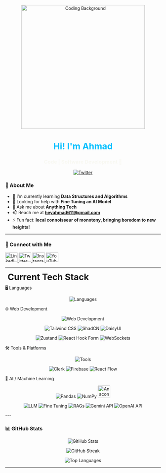 <p align="center">
  <img src="https://i.pinimg.com/originals/8b/35/fe/8b35fef55fba1a201c9c7a11d3ec3d64.gif" alt="Coding Background" width="400"/>
</p>

<h1 align="center" style="color: #00bfff;">Hi! I'm Ahmad </h1>
<h3 align="center" style="color: #f8f8f2;">Code | Software Development 🚀</h3>

<p align="center">
  <a href="https://twitter.com/ahmadkaifansari" target="_blank">
    <img src="https://img.shields.io/twitter/follow/ahmadkaifansari?logo=twitter&style=for-the-badge&color=00bfff" alt="Twitter" />
  </a>
</p>


### 🌟 About Me  
- 🌱 I’m currently learning **Data Structures and Algorithms**  
- 🤝 Looking for help with **Fine Tuning an AI Model**  
- 💬 Ask me about **Anything Tech**  
- 📫 Reach me at **heyahmad611@gmail.com**  
- ⚡ Fun fact: **local connoisseur of monotony, bringing boredom to new heights!**

---

### 🤝 Connect with Me  
<p >
  <a href="https://linkedin.com/in/ahmadkaif" target="_blank">
    <img src="https://raw.githubusercontent.com/rahuldkjain/github-profile-readme-generator/master/src/images/icons/Social/linked-in-alt.svg" alt="LinkedIn" height="30" width="40" />
  </a>
  <a href="https://twitter.com/ahmadkaifansari" target="_blank">
    <img src="https://raw.githubusercontent.com/rahuldkjain/github-profile-readme-generator/master/src/images/icons/Social/twitter.svg" alt="Twitter" height="30" width="40" />
  </a>
  <a href="https://instagram.com/hey_ahmaddd" target="_blank">
    <img src="https://raw.githubusercontent.com/rahuldkjain/github-profile-readme-generator/master/src/images/icons/Social/instagram.svg" alt="Instagram" height="30" width="40" />
  </a>
  <a href="https://www.youtube.com/c/ahmadkaif8721" target="_blank">
    <img src="https://raw.githubusercontent.com/rahuldkjain/github-profile-readme-generator/master/src/images/icons/Social/youtube.svg" alt="YouTube" height="30" width="40" />
  </a>
</p>

---

<h1 style="margin: 8px;">Current Tech Stack</h1>
🖥️ Languages
<p align="center"> <img src="https://skillicons.dev/icons?i=c,cpp,java,python,javascript" alt="Languages" /> </p>
🌐 Web Development
<p align="center"> <img src="https://skillicons.dev/icons?i=html,css,js,react,nextjs,nodejs,express,mongodb,mysql,postgresql" alt="Web Development" /> </p> <p align="center"> <img src="https://img.shields.io/badge/-Tailwind%20CSS-38B2AC?style=for-the-badge&logo=tailwindcss&logoColor=white" alt="Tailwind CSS" /> <img src="https://img.shields.io/badge/-ShadCN-000?style=for-the-badge&logo=shadcn&logoColor=white" alt="ShadCN" /> <img src="https://img.shields.io/badge/-DaisyUI-701a75?style=for-the-badge&logo=daisyui&logoColor=white" alt="DaisyUI" /> </p> <p align="center"> <img src="https://img.shields.io/badge/-Zustand-000?style=for-the-badge&logo=zustand&logoColor=white" alt="Zustand" /> <img src="https://img.shields.io/badge/-React%20Hook%20Form-EC5990?style=for-the-badge&logo=reacthookform&logoColor=white" alt="React Hook Form" /> <img src="https://img.shields.io/badge/-WebSockets-430098?style=for-the-badge&logo=socket.io&logoColor=white" alt="WebSockets" /> </p>
🛠️ Tools & Platforms
<p align="center"> <img src="https://skillicons.dev/icons?i=vercel,jenkins,docker,postman" alt="Tools" /> </p> <p align="center"> <img src="https://img.shields.io/badge/-Clerk-000?style=for-the-badge&logo=clerk&logoColor=white" alt="Clerk" /> <img src="https://img.shields.io/badge/-Firebase-FFCA28?style=for-the-badge&logo=firebase&logoColor=black" alt="Firebase" /> <img src="https://img.shields.io/badge/-React%20Flow-4A90E2?style=for-the-badge&logo=react&logoColor=white" alt="React Flow" /> </p>
🤖 AI / Machine Learning
<p align="center"> <img src="https://img.shields.io/badge/-Pandas-150458?style=for-the-badge&logo=pandas&logoColor=white" alt="Pandas" /> <img src="https://img.shields.io/badge/-NumPy-013243?style=for-the-badge&logo=numpy&logoColor=white" alt="NumPy" /> <img src="https://upload.wikimedia.org/wikipedia/commons/e/ed/Anaconda_Logo.png" alt="Anaconda" height="40" /> </p> <p align="center"> <img src="https://img.shields.io/badge/-LLM-000?style=for-the-badge&logo=openai&logoColor=white" alt="LLM" /> <img src="https://img.shields.io/badge/-Fine%20Tuning-FF6F00?style=for-the-badge" alt="Fine Tuning" /> <img src="https://img.shields.io/badge/-RAGs-0078D4?style=for-the-badge" alt="RAGs" /> <img src="https://img.shields.io/badge/-Gemini%20API-4285F4?style=for-the-badge&logo=google&logoColor=white" alt="Gemini API" /> <img src="https://img.shields.io/badge/-OpenAI%20API-000?style=for-the-badge&logo=openai&logoColor=white" alt="OpenAI API" /> </p>
---

### 📊 GitHub Stats  
<p align="center">
  <img src="https://github-readme-stats.vercel.app/api?username=ahmad-kaif&show_icons=true&theme=radical" alt="GitHub Stats" />
</p>

<p align="center">
  <img src="https://github-readme-streak-stats.herokuapp.com/?user=ahmad-kaif&theme=radical" alt="GitHub Streak" />
</p>

<p align="center">
  <img src="https://github-readme-stats.vercel.app/api/top-langs/?username=ahmad-kaif&layout=compact&theme=radical" alt="Top Languages" />
</p>

---
